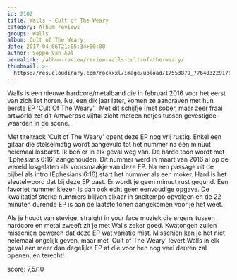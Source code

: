 ```yaml
---
id: 2102
title: Walls - Cult of The Weary
category: Album reviews
groups: Walls
album: Cult of The Weary
date: 2017-04-06T21:05:34+00:00
author: Seppe Van Ael
permalink: /album-review/review-walls-cult-of-the-weary/
thumbnail: >-
  https://res.cloudinary.com/rockxxl/image/upload/17553879_776403229176013_3022306120509251093_n.jpg
---
```

Walls is een nieuwe hardcore/metalband die in februari 2016 voor het eerst van zich liet horen. Nu, een dik jaar later, komen ze aandraven met hun eerste EP 'Cult Of The Weary'.  Met dit schijfje (met sober, maar zeer fraai artwork) zet dit Antwerpse vijftal zicht meteen netjes tussen gevestigde waarden in de scene.

Met titeltrack 'Cult of The Weary' opent deze EP nog vrij rustig. Enkel een gitaar die stelselmatig wordt aangevuld tot het nummer na één minuut helemaal losbarst. Ik ben er in elk geval weg van. De harde toon wordt met 'Ephesians 6:16' aangehouden. Dit nummer werd in maart van 2016 al op de wereld losgelaten als voorsmaakje van deze EP. Na een passage uit de bijbel als intro (Ephesians 6:16) start het nummer als een moker. Hard is het sleutelwoord dat bij deze EP past. Er wordt je geen minuut rust gegund. Een favoriet nummer kiezen is dan ook echt geen eenvoudige opgave. De kwalitatief sterke nummers blijven elkaar in sneltempo opvolgen en de 22 minuten durende EP is aan de laatste tonen aangekomen voor je het weet.

Als je houdt van stevige, straight in your face muziek die ergens tussen hardcore en metal zweeft zit je met Walls zeker goed. Kwatongen zullen misschien beweren dat deze EP wat variatie mist. Misschien kan je het niet helemaal ongelijk geven, maar met 'Cult of The Weary' levert Walls in elk geval een meer dan degelijke EP af die voor hen nog veel deuren zal openen, en terecht!

score: 7,5/10

